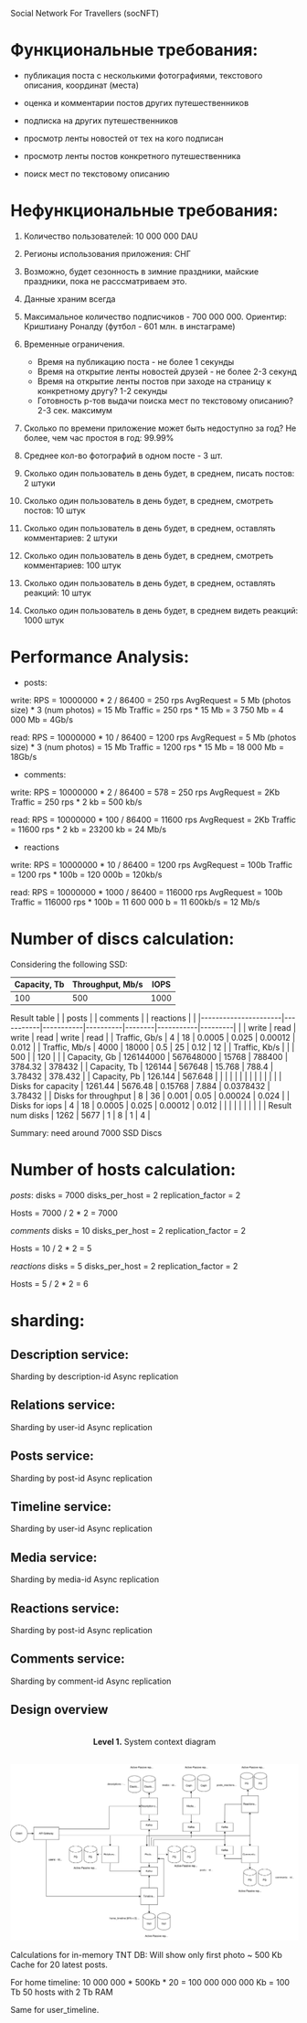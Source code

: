Social Network For Travellers (socNFT)

# Функциональные требования:

- публикация поста с несколькими фотографиями, текстового описания, координат (места)
- оценка и комментарии постов других путешественников
- подписка на других путешественников

- просмотр ленты новостей от тех на кого подписан
- просмотр ленты постов конкретного путешественника

- поиск мест по текстовому описанию


# Нефункциональные требования:

1) Количество пользователей: 10 000 000 DAU
3) Регионы использования приложения: СНГ
4) Возможно, будет сезонность в зимние праздники, майские праздники, пока не расссматриваем это.
5) Данные храним всегда
6) Максимальное количество подписчиков - 700 000 000. Ориентир: Криштиану Роналду (футбол - 601 млн. в инстаграме)
7) Временные ограничения. 
	- Время на публикацию поста - не более 1 секунды
	- Время на открытие ленты новостей друзей - не более 2-3 секунд
	- Время на открытие ленты постов при заходе на страницу к конкретному другу? 1-2 секунды
	- Готовность р-тов выдачи поиска мест по текстовому описанию? 2-3 сек. максимум
8) Сколько по времени приложение может быть недоступно за год? Не более, чем час простоя в год: 99.99%
9) Среднее кол-во фотографий в одном посте - 3 шт.

10) Сколько один пользователь в день будет, в среднем, писать постов: 2 штуки
11) Сколько один пользователь в день будет, в среднем, смотреть постов: 10 штук
12) Сколько один пользователь в день будет, в среднем, оставлять комментариев: 2 штуки
13) Сколько один пользователь в день будет, в среднем, смотреть комментариев: 100 штук
14) Сколько один пользователь в день будет, в среднем, оставлять реакций: 10 штук
15) Сколько один пользователь в день будет, в среднем видеть реакций: 1000 штук



# Performance Analysis:

- posts:

write:
RPS = 10000000 * 2 / 86400 = 250 rps
AvgRequest = 5 Mb (photos size) * 3 (num photos) = 15 Mb
Traffic = 250 rps * 15 Mb = 3 750 Mb = 4 000 Mb = 4Gb/s

read:
RPS = 10000000 * 10 / 86400 = 1200 rps
AvgRequest = 5 Mb (photos size) * 3 (num photos) = 15 Mb
Traffic = 1200 rps * 15 Mb = 18 000 Mb = 18Gb/s

- comments:

write:
RPS = 10000000 * 2 / 86400 = 578 = 250 rps
AvgRequest = 2Kb
Traffic = 250 rps * 2 kb = 500 kb/s

read:
RPS = 10000000 * 100 / 86400 = 11600 rps
AvgRequest = 2Kb
Traffic = 11600 rps * 2 kb = 23200 kb = 24 Mb/s

- reactions

write:
RPS = 10000000 * 10 / 86400 = 1200 rps
AvgRequest = 100b
Traffic = 1200 rps * 100b = 120 000b = 120kb/s

read:
RPS = 10000000 * 1000 / 86400 = 116000 rps
AvgRequest = 100b
Traffic = 116000 rps * 100b = 11 600 000 b = 11 600kb/s = 12 Mb/s


# Number of discs calculation:

Considering the following SSD:

| Capacity, Tb | Throughput, Mb/s | IOPS |
|--------------|------------------|------|
| 100          | 500              | 1000 |


Result table
|                      | posts     |           | comments |        | reactions |         |
|----------------------|-----------|-----------|----------|--------|-----------|---------|
|                      | write     | read      | write    | read   | write     | read    |
| Traffic, Gb/s        | 4         | 18        | 0.0005   | 0.025  | 0.00012   | 0.012   |
| Traffic, Mb/s        | 4000      | 18000     | 0.5      | 25     | 0.12      | 12      |
| Traffic, Kb/s        |           |           | 500      |        | 120       |         |
| Capacity, Gb         | 126144000 | 567648000 | 15768    | 788400 | 3784.32   | 378432  |
| Capacity, Tb         | 126144    | 567648    | 15.768   | 788.4  | 3.78432   | 378.432 |
| Capacity, Pb         | 126.144   | 567.648   |          |        |           |         |
|                      |           |           |          |        |           |         |
| Disks for capacity   | 1261.44   | 5676.48   | 0.15768  | 7.884  | 0.0378432 | 3.78432 |
| Disks for throughput | 8         | 36        | 0.001    | 0.05   | 0.00024   | 0.024   |
| Disks for iops       | 4         | 18        | 0.0005   | 0.025  | 0.00012   | 0.012   |
|                      |           |           |          |        |           |         |
| Result num disks     | 1262      | 5677      | 1        | 8      | 1         | 4       |

Summary: need around 7000 SSD Discs


# Number of hosts calculation:

*posts*:
disks = 7000
disks_per_host = 2
replication_factor = 2

Hosts = 7000 / 2 * 2 = 7000

*comments*
disks = 10
disks_per_host = 2
replication_factor = 2

Hosts = 10 / 2 * 2 = 5

*reactions*
disks = 5
disks_per_host = 2
replication_factor = 2

Hosts = 5 / 2 * 2 = 6


# sharding:

## Description service:

Sharding by description-id
Async replication

## Relations service:

Sharding by user-id
Async replication

## Posts service:

Sharding by post-id
Async replication

## Timeline service:

Sharding by user-id
Async replication

## Media service:

Sharding by media-id
Async replication

## Reactions service:

Sharding by post-id
Async replication

## Comments service:

Sharding by comment-id
Async replication


## Design overview


<p align="center">
    </br><b>Level 1.</b> System context diagram</br></br>
</p>

<p align="center">
  <img src="images/diagrams/PrincipalScheme.svg" />
</p>

Calculations for in-memory TNT DB:
Will show only first photo ~ 500 Kb
Cache for 20 latest posts.

For home timeline:
10 000 000 * 500Kb * 20 =  100 000 000 000 Kb = 100 Tb
50 hosts with 2 Tb RAM

Same for user_timeline.